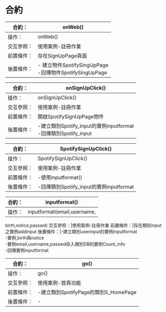 # 合約

|合約：|onWeb()|
|------|----|
|操作：|onWeb()
交互參照：|使用案例-註冊作業
前置條件：|存在SignUpPage頁面
後置條件：|- 建立物件SpotifySingUpPage<br>-回傳物件SpotifySingUpPage

|合約：|onSignUpClick()|
|------|----|
|操作：|onSignUpClick()
交互參照：|使用案例-註冊作業
前置條件：|開啟SpotifySignUpPage物件
後置條件：|-建立類別Spotify_input的實例inputformat<br>-回傳類別Spotify_input

|合約：|SpotifySignUpClick()|
|------|----|
|操作：|SpotifySignUpClick()
交互參照：|使用案例-註冊作業
前置條件：|-使用inputformat()
後置條件：|-回傳類別Spotify_input的實例inputformat

|合約：|inputformat()|
|------|----|
|操作：|inputformat(email,username,
birth,notice,passwd)
交互參照：|使用案例-註冊作業
前置條件：|存在類別input之實例addinput
後置條件：|-建立類別userinput的實例inputformat<br>-實例,birth與notice<br>-實例email,username,passwd存入類別DB的實例Count_info<br>-回傳實例inputformat

|合約：|go()|
|------|----|
|操作：|go()
交互參照：|使用案例-首頁功能
前置條件：|-建立類別SpotifyPage的類別S_HomePage
後置條件：|-